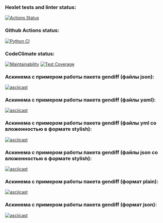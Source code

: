 ### Hexlet tests and linter status:
[![Actions Status](https://github.com/SergeyChapurin/python-project-50/actions/workflows/hexlet-check.yml/badge.svg)](https://github.com/SergeyChapurin/python-project-50/actions)
### Github Actions status:
[![Python CI](https://github.com/SergeyChapurin/python-project-50/actions/workflows/python_CI.yml/badge.svg)](https://github.com/SergeyChapurin/python-project-50/actions/workflows/python_CI.yml)
### CodeClimate status:
[![Maintainability](https://api.codeclimate.com/v1/badges/5e504c73f64e4289bef5/maintainability)](https://codeclimate.com/github/SergeyChapurin/python-project-50/maintainability)
[![Test Coverage](https://api.codeclimate.com/v1/badges/5e504c73f64e4289bef5/test_coverage)](https://codeclimate.com/github/SergeyChapurin/python-project-50/test_coverage)
### Аскинема с примером работы пакета gendiff (файлы json):
[![asciicast](https://asciinema.org/a/nOL2VUocXaWlPAX9XJY7S4dS9.svg)](https://asciinema.org/a/nOL2VUocXaWlPAX9XJY7S4dS9)
### Аскинема с примером работы пакета gendiff (файлы yaml):
[![asciicast](https://asciinema.org/a/eDQv9TAkIGVxE88p1JmdTjuNO.svg)](https://asciinema.org/a/eDQv9TAkIGVxE88p1JmdTjuNO)
### Аскинема с примером работы пакета gendiff (файлы yml со вложенностью в формате stylish):
[![asciicast](https://asciinema.org/a/N8yGP9Pz5nLjhlDugBtY0y4Pj.svg)](https://asciinema.org/a/N8yGP9Pz5nLjhlDugBtY0y4Pj)
### Аскинема с примером работы пакета gendiff (файлы json со вложенностью в формате stylish):
[![asciicast](https://asciinema.org/a/fh38d5CZyGkxse0USNBdD2zLc.svg)](https://asciinema.org/a/fh38d5CZyGkxse0USNBdD2zLc)
### Аскинема с примером работы пакета gendiff (формат plain):
[![asciicast](https://asciinema.org/a/sREk8fTZWBcXM4Dkj84KXYhUN.svg)](https://asciinema.org/a/sREk8fTZWBcXM4Dkj84KXYhUN)
### Аскинема с примером работы пакета gendiff (формат json):
[![asciicast](https://asciinema.org/a/yNTTEGSlaiQld4jjWs7wBzX2q.svg)](https://asciinema.org/a/yNTTEGSlaiQld4jjWs7wBzX2q)